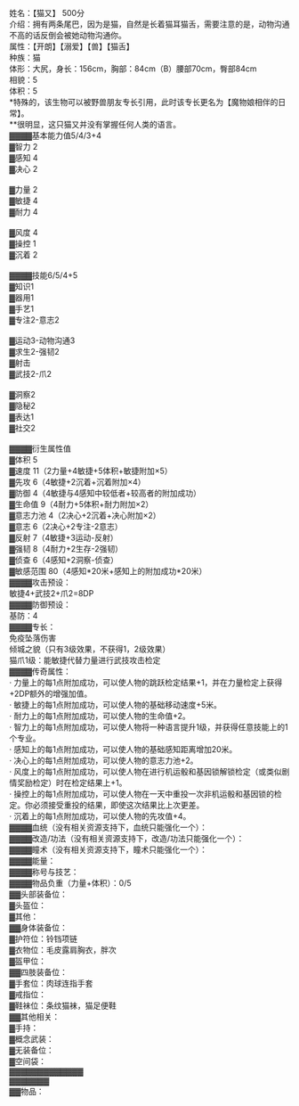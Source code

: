 <title>猫又</title>
<meta name="GENERATOR" content="WinCHM">
<meta http-equiv="Content-Type" content="text/html; charset=gb2312">
<br>姓名：【猫又】 500分 
<br>介绍：拥有两条尾巴，因为是猫，自然是长着猫耳猫舌，需要注意的是，动物沟通不高的话反倒会被她动物沟通你。 
<br>属性：【开朗】【溺爱】【兽】【猫舌】 
<br>种族：猫 
<br>体形：大尻，身长：156cm，胸部：84cm（B）腰部70cm，臀部84cm 
<br>相貌：5 
<br>体积：5 
<br>*特殊的，该生物可以被野兽朋友专长引用，此时该专长更名为【魔物娘相伴的日常】。 
<br>**很明显，这只猫又并没有掌握任何人类的语言。
<br>▓▓▓▓基本能力值5/4/3+4
<br>▓智力 2
<br>▓感知 4
<br>▓决心 2
<br>
<br>▓力量 2
<br>▓敏捷 4
<br>▓耐力 4
<br>
<br>▓风度 4
<br>▓操控 1
<br>▓沉着 2
<br>
<br>▓▓▓▓技能6/5/4+5
<br>▓知识1
<br>▓器用1
<br>▓手艺1
<br>▓专注2-意志2
<br>
<br>▓运动3-动物沟通3
<br>▓求生2-强韧2
<br>▓射击
<br>▓武技2-爪2
<br>
<br>▓洞察2
<br>▓隐秘2
<br>▓表达1
<br>▓社交2
<br>
<br>▓▓▓▓衍生属性值
<br>▓体积 5
<br>▓速度 11（2力量+4敏捷+5体积+敏捷附加×5）
<br>▓先攻 6（4敏捷+2沉着+沉着附加×4）
<br>▓防御 4（4敏捷与4感知中较低者+较高者的附加成功）
<br>▓生命值 9（4耐力+5体积+耐力附加×2）
<br>▓意志力池 4（2决心+2沉着+决心附加×2）
<br>▓意志 6（2决心+2专注-2意志） 
<br>▓反射 7（4敏捷+3运动-反射） 
<br>▓强韧 8（4耐力+2生存-2强韧） 
<br>▓侦查 6（4感知+2洞察-侦查） 
<br>▓敏感范围 80（4感知*20米+感知上的附加成功*20米）
<br>▓▓▓▓攻击预设：
<br>敏捷4+武技2+爪2=8DP
<br>▓▓▓▓防御预设：
<br>基防：4
<br>▓▓▓▓专长：
<br>免疫坠落伤害
<br>倾城之貌（只有3级效果，不获得1，2级效果）
<br>猫爪1级：能敏捷代替力量进行武技攻击检定
<br>▓▓▓▓传奇属性：
<br>· 力量上的每1点附加成功，可以使人物的跳跃检定结果+1，并在力量检定上获得+2DP额外的增强加值。 
<br>· 敏捷上的每1点附加成功，可以使人物的基础移动速度+5米。 
<br>· 耐力上的每1点附加成功，可以使人物的生命值+2。 
<br>· 智力上的每1点附加成功，可以使人物将一种语言提升1级，并获得任意技能上的1个专业。 
<br>· 感知上的每1点附加成功，可以使人物的基础感知距离增加20米。 
<br>· 决心上的每1点附加成功，可以使人物的意志力池+2。 
<br>· 风度上的每1点附加成功，可以使人物在进行机运骰和基因锁解锁检定（或类似剧情奖励检定）时在检定结果上+1。 
<br>· 操控上的每1点附加成功，可以使人物在一天中重投一次非机运骰和基因锁的检定。你必须接受重投的结果，即使这次结果比上次更差。 
<br>· 沉着上的每1点附加成功，可以使人物的先攻值+4。
<br>▓▓▓▓血统（没有相关资源支持下，血统只能强化一个）：
<br>▓▓▓▓改造/功法（没有相关资源支持下，改造/功法只能强化一个）：
<br>▓▓▓▓瞳术（没有相关资源支持下，瞳术只能强化一个）：
<br>▓▓▓▓能量：
<br>▓▓▓▓称号与技艺：
<br>▓▓▓▓物品负重（力量+体积）：0/5
<br>▓▓头部装备位：
<br>▓头盔位：
<br>▓其他：
<br>▓▓身体装备位：
<br>▓护符位：铃铛项链
<br>▓衣物位：毛皮露肩胸衣，胖次
<br>▓盔甲位：
<br>▓▓四肢装备位：
<br>▓手套位：肉球连指手套
<br>▓戒指位：
<br>▓鞋袜位：条纹猫袜，猫足便鞋
<br>▓▓其他相关：
<br>▓手持：
<br>▓概念武装：
<br>▓无装备位：
<br>▓空间袋：
<br>▓▓▓▓▓▓▓▓▓▓▓▓▓
<br>▓▓▓▓▓▓▓
<br>▓▓物品：
<br>